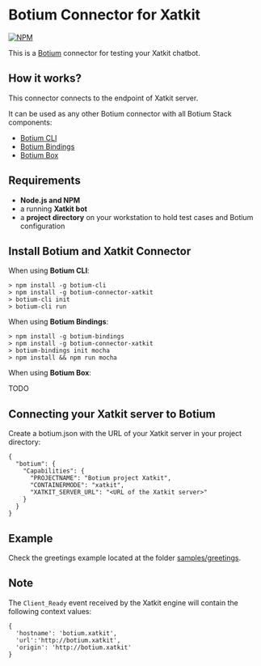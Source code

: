 # Botium Connector for Xatkit

[![NPM](https://nodei.co/npm/botium-connector-xatkit.png?downloads=true&downloadRank=true&stars=true)](https://nodei.co/npm/botium-connector-xatkit/)

This is a [Botium](https://github.com/codeforequity-at/botium-core) connector for testing your Xatkit chatbot.

## How it works?
This connector connects to the endpoint of Xatkit server.

It can be used as any other Botium connector with all Botium Stack components:
* [Botium CLI](https://github.com/codeforequity-at/botium-cli/)
* [Botium Bindings](https://github.com/codeforequity-at/botium-bindings/)
* [Botium Box](https://www.botium.at)

## Requirements

* __Node.js and NPM__
* a running __Xatkit bot__
* a __project directory__ on your workstation to hold test cases and Botium configuration

## Install Botium and Xatkit Connector

When using __Botium CLI__:

```
> npm install -g botium-cli
> npm install -g botium-connector-xatkit
> botium-cli init
> botium-cli run
```

When using __Botium Bindings__:

```
> npm install -g botium-bindings
> npm install -g botium-connector-xatkit
> botium-bindings init mocha
> npm install && npm run mocha
```

When using __Botium Box__:

TODO

## Connecting your Xatkit server to Botium

Create a botium.json with the URL of your Xatkit server in your project directory:


```
{
  "botium": {
    "Capabilities": {
      "PROJECTNAME": "Botium project Xatkit",
      "CONTAINERMODE": "xatkit",
      "XATKIT_SERVER_URL": "<URL of the Xatkit server>"
    }
  }
}
```

## Example
Check the greetings example located at the folder [samples/greetings](./samples/greetings).
## Note
The `Client_Ready` event received by the Xatkit engine will contain the following context values:
```
{
  'hostname': 'botium.xatkit', 
  'url':'http://botium.xatkit', 
  'origin': 'http://botium.xatkit'
}
```

